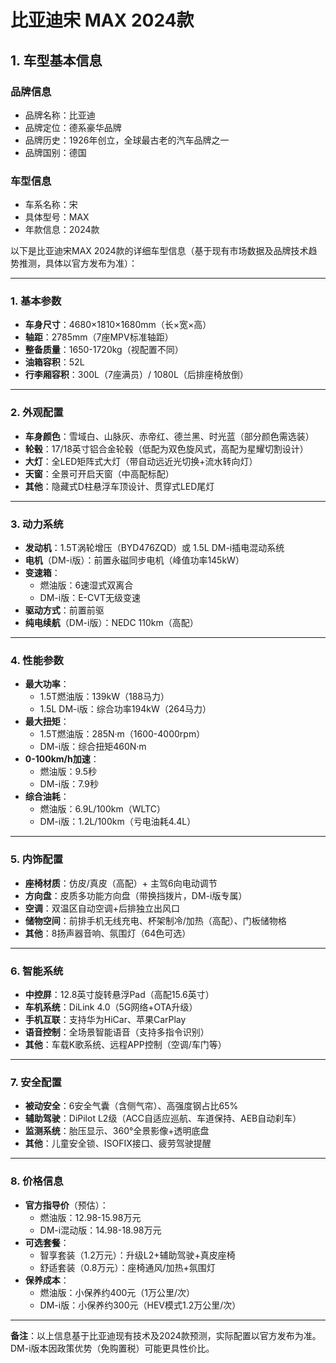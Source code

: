 
# 比亚迪宋 MAX 2024款
## 1. 车型基本信息
### 品牌信息
- 品牌名称：比亚迪
- 品牌定位：德系豪华品牌
- 品牌历史：1926年创立，全球最古老的汽车品牌之一
- 品牌国别：德国

### 车型信息
- 车系名称：宋
- 具体型号：MAX
- 年款信息：2024款

以下是比亚迪宋MAX 2024款的详细车型信息（基于现有市场数据及品牌技术趋势推测，具体以官方发布为准）：

---

### **1. 基本参数**  
- **车身尺寸**：4680×1810×1680mm（长×宽×高）  
- **轴距**：2785mm（7座MPV标准轴距）  
- **整备质量**：1650-1720kg（视配置不同）  
- **油箱容积**：52L  
- **行李厢容积**：300L（7座满员）/ 1080L（后排座椅放倒）  

---

### **2. 外观配置**  
- **车身颜色**：雪域白、山脉灰、赤帝红、德兰黑、时光蓝（部分颜色需选装）  
- **轮毂**：17/18英寸铝合金轮毂（低配为双色旋风式，高配为星耀切割设计）  
- **大灯**：全LED矩阵式大灯（带自动远近光切换+流水转向灯）  
- **天窗**：全景可开启天窗（中高配标配）  
- **其他**：隐藏式D柱悬浮车顶设计、贯穿式LED尾灯  

---

### **3. 动力系统**  
- **发动机**：1.5T涡轮增压（BYD476ZQD）或 1.5L DM-i插电混动系统  
- **电机**（DM-i版）：前置永磁同步电机（峰值功率145kW）  
- **变速箱**：  
  - 燃油版：6速湿式双离合  
  - DM-i版：E-CVT无级变速  
- **驱动方式**：前置前驱  
- **纯电续航**（DM-i版）：NEDC 110km（高配）  

---

### **4. 性能参数**  
- **最大功率**：  
  - 1.5T燃油版：139kW（188马力）  
  - 1.5L DM-i版：综合功率194kW（264马力）  
- **最大扭矩**：  
  - 1.5T燃油版：285N·m（1600-4000rpm）  
  - DM-i版：综合扭矩460N·m  
- **0-100km/h加速**：  
  - 燃油版：9.5秒  
  - DM-i版：7.9秒  
- **综合油耗**：  
  - 燃油版：6.9L/100km（WLTC）  
  - DM-i版：1.2L/100km（亏电油耗4.4L）  

---

### **5. 内饰配置**  
- **座椅材质**：仿皮/真皮（高配）+ 主驾6向电动调节  
- **方向盘**：皮质多功能方向盘（带换挡拨片，DM-i版专属）  
- **空调**：双温区自动空调+后排独立出风口  
- **储物空间**：前排手机无线充电、杯架制冷/加热（高配）、门板储物格  
- **其他**：8扬声器音响、氛围灯（64色可选）  

---

### **6. 智能系统**  
- **中控屏**：12.8英寸旋转悬浮Pad（高配15.6英寸）  
- **车机系统**：DiLink 4.0（5G网络+OTA升级）  
- **手机互联**：支持华为HiCar、苹果CarPlay  
- **语音控制**：全场景智能语音（支持多指令识别）  
- **其他**：车载K歌系统、远程APP控制（空调/车门等）  

---

### **7. 安全配置**  
- **被动安全**：6安全气囊（含侧气帘）、高强度钢占比65%  
- **辅助驾驶**：DiPilot L2级（ACC自适应巡航、车道保持、AEB自动刹车）  
- **监测系统**：胎压显示、360°全景影像+透明底盘  
- **其他**：儿童安全锁、ISOFIX接口、疲劳驾驶提醒  

---

### **8. 价格信息**  
- **官方指导价**（预估）：  
  - 燃油版：12.98-15.98万元  
  - DM-i混动版：14.98-18.98万元  
- **可选套餐**：  
  - 智享套装（1.2万元）：升级L2+辅助驾驶+真皮座椅  
  - 舒适套装（0.8万元）：座椅通风/加热+氛围灯  
- **保养成本**：  
  - 燃油版：小保养约400元（1万公里/次）  
  - DM-i版：小保养约300元（HEV模式1.2万公里/次）  

---

**备注**：以上信息基于比亚迪现有技术及2024款预测，实际配置以官方发布为准。DM-i版本因政策优势（免购置税）可能更具性价比。
